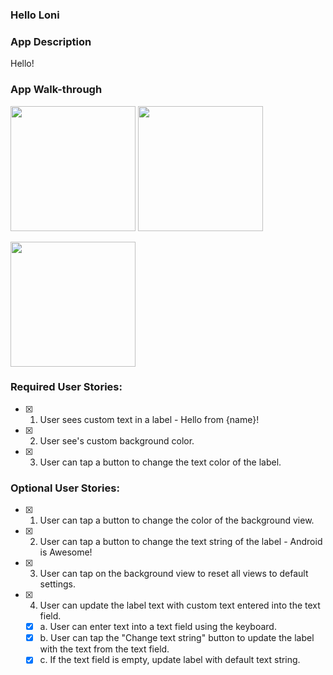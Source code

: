 ### Hello Loni

### App Description
Hello!

### App Walk-through

<img src="https://github.com/lonitra/Facebook-University-2019/blob/master/required-story.gif" width=200>

<img src="https://github.com/lonitra/Facebook-University-2019/blob/master/extra-features-first.gif" width=200>

<img src="https://github.com/lonitra/Facebook-University-2019/blob/master/extra-features-second.gif" width=200><br>

### Required User Stories:
- [x] 1. User sees custom text in a label - Hello from {name}!
- [x] 2. User see's custom background color.
- [x] 3. User can tap a button to change the text color of the label.

### Optional User Stories:
- [x] 1. User can tap a button to change the color of the background view.  
- [x] 2. User can tap a button to change the text string of the label - Android is Awesome!  
- [x] 3. User can tap on the background view to reset all views to default settings.  
- [x] 4. User can update the label text with custom text entered into the text field.  
   - [x] a. User can enter text into a text field using the keyboard.  
   - [x] b. User can tap the "Change text string" button to update the label with the text from the text field.  
   - [x] c. If the text field is empty, update label with default text string.  
